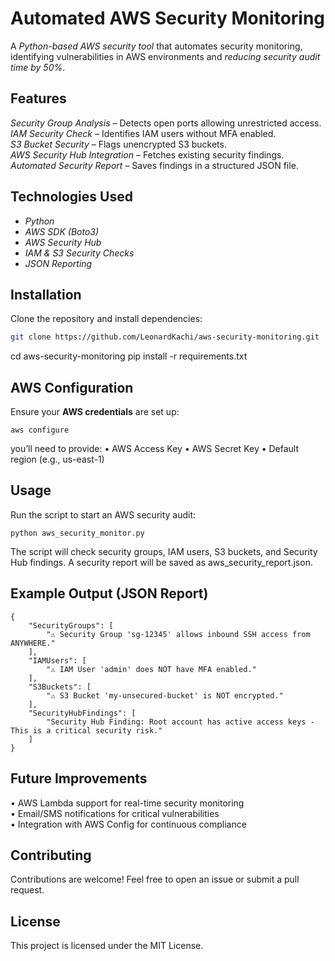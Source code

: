 # Automated AWS Security Monitoring

A *Python-based AWS security tool* that automates security monitoring, identifying vulnerabilities in AWS environments and *reducing security audit time by 50%*.

## Features  
*Security Group Analysis* – Detects open ports allowing unrestricted access.  
*IAM Security Check* – Identifies IAM users without MFA enabled.  
*S3 Bucket Security* – Flags unencrypted S3 buckets.  
*AWS Security Hub Integration* – Fetches existing security findings.  
*Automated Security Report* – Saves findings in a structured JSON file.  

## Technologies Used  
- *Python*  
- *AWS SDK (Boto3)*  
- *AWS Security Hub*  
- *IAM & S3 Security Checks*  
- *JSON Reporting*  

## Installation  
Clone the repository and install dependencies:  

```bash
git clone https://github.com/LeonardKachi/aws-security-monitoring.git
```
cd aws-security-monitoring
pip install -r requirements.txt

## AWS Configuration

Ensure your **AWS credentials** are set up:
```
aws configure
```
you’ll need to provide:
	•	AWS Access Key
	•	AWS Secret Key
	•	Default region (e.g., us-east-1)

## Usage

Run the script to start an AWS security audit:
```
python aws_security_monitor.py
```
The script will check security groups, IAM users, S3 buckets, and Security Hub findings. A security report will be saved as aws_security_report.json.

## Example Output (JSON Report)
```
{
    "SecurityGroups": [
        "⚠ Security Group 'sg-12345' allows inbound SSH access from ANYWHERE."
    ],
    "IAMUsers": [
        "⚠ IAM User 'admin' does NOT have MFA enabled."
    ],
    "S3Buckets": [
        "⚠ S3 Bucket 'my-unsecured-bucket' is NOT encrypted."
    ],
    "SecurityHubFindings": [
        "Security Hub Finding: Root account has active access keys - This is a critical security risk."
    ]
}
```
## Future Improvements
• AWS Lambda support for real-time security monitoring<br>
• Email/SMS notifications for critical vulnerabilities<br>
• Integration with AWS Config for continuous compliance<br>

## Contributing

Contributions are welcome! Feel free to open an issue or submit a pull request.

## License

This project is licensed under the MIT License.



